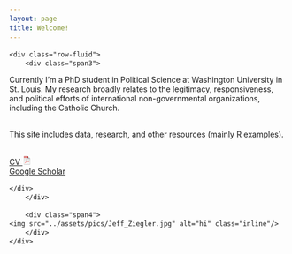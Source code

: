 ```yaml
---
layout: page
title: Welcome!
---
```


<div class="container">

    <div class="row-fluid">
        <div class="span3">
	
Currently I’m a PhD student in Political Science at Washington University in St. Louis. My research broadly relates to the legitimacy, responsiveness, and political efforts of international non-governmental organizations, including the Catholic Church. <br/><br/>

This site includes data, research, and other resources (mainly R examples).<br/><br/>

[CV ![CV as pdf](pages/icons16/pdf-icon.png)](assets/JeffZiegler_CV.pdf)<br/>
[Google Scholar](https://scholar.google.com/citations?user=PE2j3DcAAAAJ&hl=sv)<br/>

	</div>
        </div>

        <div class="span4">
	<img src="../assets/pics/Jeff_Ziegler.jpg" alt="hi" class="inline"/>
        </div>
    </div>
</div>
